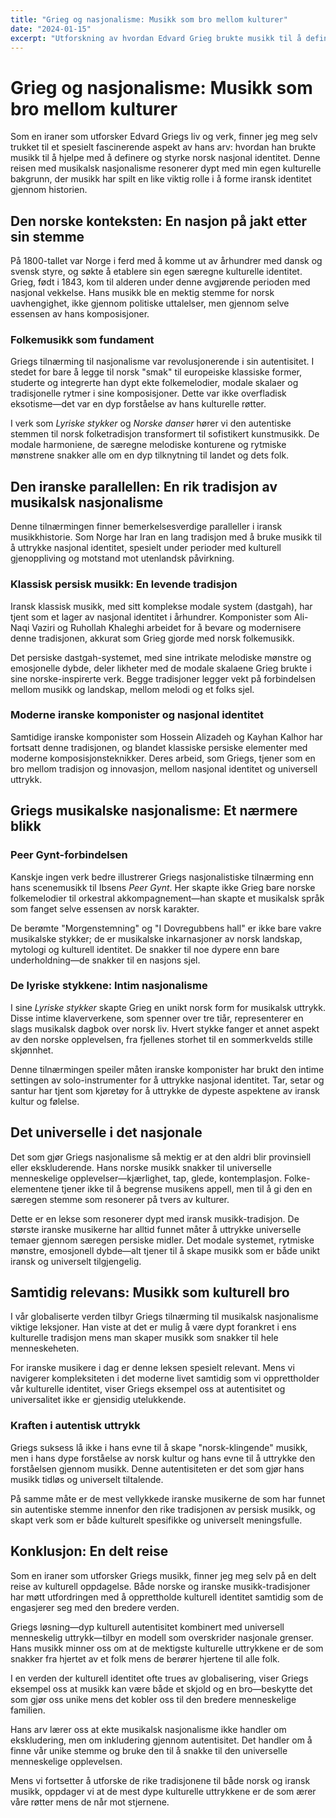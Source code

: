```yaml
---
title: "Grieg og nasjonalisme: Musikk som bro mellom kulturer"
date: "2024-01-15"
excerpt: "Utforskning av hvordan Edvard Grieg brukte musikk til å definere norsk nasjonal identitet, og de fascinerende parallellene med iransk musikalsk nasjonalisme."
---
```


# Grieg og nasjonalisme: Musikk som bro mellom kulturer

Som en iraner som utforsker Edvard Griegs liv og verk, finner jeg meg selv trukket til et spesielt fascinerende aspekt av hans arv: hvordan han brukte musikk til å hjelpe med å definere og styrke norsk nasjonal identitet. Denne reisen med musikalsk nasjonalisme resonerer dypt med min egen kulturelle bakgrunn, der musikk har spilt en like viktig rolle i å forme iransk identitet gjennom historien.

## Den norske konteksten: En nasjon på jakt etter sin stemme

På 1800-tallet var Norge i ferd med å komme ut av århundrer med dansk og svensk styre, og søkte å etablere sin egen særegne kulturelle identitet. Grieg, født i 1843, kom til alderen under denne avgjørende perioden med nasjonal vekkelse. Hans musikk ble en mektig stemme for norsk uavhengighet, ikke gjennom politiske uttalelser, men gjennom selve essensen av hans komposisjoner.

### Folkemusikk som fundament

Griegs tilnærming til nasjonalisme var revolusjonerende i sin autentisitet. I stedet for bare å legge til norsk "smak" til europeiske klassiske former, studerte og integrerte han dypt ekte folkemelodier, modale skalaer og tradisjonelle rytmer i sine komposisjoner. Dette var ikke overfladisk eksotisme—det var en dyp forståelse av hans kulturelle røtter.

I verk som *Lyriske stykker* og *Norske danser* hører vi den autentiske stemmen til norsk folketradisjon transformert til sofistikert kunstmusikk. De modale harmoniene, de særegne melodiske konturene og rytmiske mønstrene snakker alle om en dyp tilknytning til landet og dets folk.

## Den iranske parallellen: En rik tradisjon av musikalsk nasjonalisme

Denne tilnærmingen finner bemerkelsesverdige paralleller i iransk musikkhistorie. Som Norge har Iran en lang tradisjon med å bruke musikk til å uttrykke nasjonal identitet, spesielt under perioder med kulturell gjenoppliving og motstand mot utenlandsk påvirkning.

### Klassisk persisk musikk: En levende tradisjon

Iransk klassisk musikk, med sitt komplekse modale system (dastgah), har tjent som et lager av nasjonal identitet i århundrer. Komponister som Ali-Naqi Vaziri og Ruhollah Khaleghi arbeidet for å bevare og modernisere denne tradisjonen, akkurat som Grieg gjorde med norsk folkemusikk.

Det persiske dastgah-systemet, med sine intrikate melodiske mønstre og emosjonelle dybde, deler likheter med de modale skalaene Grieg brukte i sine norske-inspirerte verk. Begge tradisjoner legger vekt på forbindelsen mellom musikk og landskap, mellom melodi og et folks sjel.

### Moderne iranske komponister og nasjonal identitet

Samtidige iranske komponister som Hossein Alizadeh og Kayhan Kalhor har fortsatt denne tradisjonen, og blandet klassiske persiske elementer med moderne komposisjonsteknikker. Deres arbeid, som Griegs, tjener som en bro mellom tradisjon og innovasjon, mellom nasjonal identitet og universell uttrykk.

## Griegs musikalske nasjonalisme: Et nærmere blikk

### Peer Gynt-forbindelsen

Kanskje ingen verk bedre illustrerer Griegs nasjonalistiske tilnærming enn hans scenemusikk til Ibsens *Peer Gynt*. Her skapte ikke Grieg bare norske folkemelodier til orkestral akkompagnement—han skapte et musikalsk språk som fanget selve essensen av norsk karakter.

De berømte "Morgenstemning" og "I Dovregubbens hall" er ikke bare vakre musikalske stykker; de er musikalske inkarnasjoner av norsk landskap, mytologi og kulturell identitet. De snakker til noe dypere enn bare underholdning—de snakker til en nasjons sjel.

### De lyriske stykkene: Intim nasjonalisme

I sine *Lyriske stykker* skapte Grieg en unikt norsk form for musikalsk uttrykk. Disse intime klaververkene, som spenner over tre tiår, representerer en slags musikalsk dagbok over norsk liv. Hvert stykke fanger et annet aspekt av den norske opplevelsen, fra fjellenes storhet til en sommerkvelds stille skjønnhet.

Denne tilnærmingen speiler måten iranske komponister har brukt den intime settingen av solo-instrumenter for å uttrykke nasjonal identitet. Tar, setar og santur har tjent som kjøretøy for å uttrykke de dypeste aspektene av iransk kultur og følelse.

## Det universelle i det nasjonale

Det som gjør Griegs nasjonalisme så mektig er at den aldri blir provinsiell eller ekskluderende. Hans norske musikk snakker til universelle menneskelige opplevelser—kjærlighet, tap, glede, kontemplasjon. Folke-elementene tjener ikke til å begrense musikens appell, men til å gi den en særegen stemme som resonerer på tvers av kulturer.

Dette er en lekse som resonerer dypt med iransk musikk-tradisjon. De største iranske musikerne har alltid funnet måter å uttrykke universelle temaer gjennom særegen persiske midler. Det modale systemet, rytmiske mønstre, emosjonell dybde—alt tjener til å skape musikk som er både unikt iransk og universelt tilgjengelig.

## Samtidig relevans: Musikk som kulturell bro

I vår globaliserte verden tilbyr Griegs tilnærming til musikalsk nasjonalisme viktige leksjoner. Han viste at det er mulig å være dypt forankret i ens kulturelle tradisjon mens man skaper musikk som snakker til hele menneskeheten.

For iranske musikere i dag er denne leksen spesielt relevant. Mens vi navigerer kompleksiteten i det moderne livet samtidig som vi opprettholder vår kulturelle identitet, viser Griegs eksempel oss at autentisitet og universalitet ikke er gjensidig utelukkende.

### Kraften i autentisk uttrykk

Griegs suksess lå ikke i hans evne til å skape "norsk-klingende" musikk, men i hans dype forståelse av norsk kultur og hans evne til å uttrykke den forståelsen gjennom musikk. Denne autentisiteten er det som gjør hans musikk tidløs og universelt tiltalende.

På samme måte er de mest vellykkede iranske musikerne de som har funnet sin autentiske stemme innenfor den rike tradisjonen av persisk musikk, og skapt verk som er både kulturelt spesifikke og universelt meningsfulle.

## Konklusjon: En delt reise

Som en iraner som utforsker Griegs musikk, finner jeg meg selv på en delt reise av kulturell oppdagelse. Både norske og iranske musikk-tradisjoner har møtt utfordringen med å opprettholde kulturell identitet samtidig som de engasjerer seg med den bredere verden.

Griegs løsning—dyp kulturell autentisitet kombinert med universell menneskelig uttrykk—tilbyr en modell som overskrider nasjonale grenser. Hans musikk minner oss om at de mektigste kulturelle uttrykkene er de som snakker fra hjertet av et folk mens de berører hjertene til alle folk.

I en verden der kulturell identitet ofte trues av globalisering, viser Griegs eksempel oss at musikk kan være både et skjold og en bro—beskytte det som gjør oss unike mens det kobler oss til den bredere menneskelige familien.

Hans arv lærer oss at ekte musikalsk nasjonalisme ikke handler om ekskludering, men om inkludering gjennom autentisitet. Det handler om å finne vår unike stemme og bruke den til å snakke til den universelle menneskelige opplevelsen.

Mens vi fortsetter å utforske de rike tradisjonene til både norsk og iransk musikk, oppdager vi at de mest dype kulturelle uttrykkene er de som ærer våre røtter mens de når mot stjernene.
